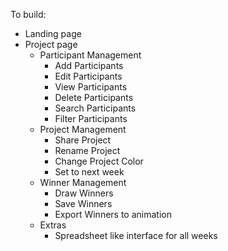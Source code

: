 To build:

- Landing page
- Project page
  * Participant Management
    + Add Participants
    + Edit Participants
    + View Participants
    + Delete Participants
    + Search Participants
    + Filter Participants
  * Project Management
    + Share Project
    + Rename Project
    + Change Project Color
    + Set to next week
  * Winner Management
    + Draw Winners
    + Save Winners
    + Export Winners to animation
  * Extras
    + Spreadsheet like interface for all weeks

